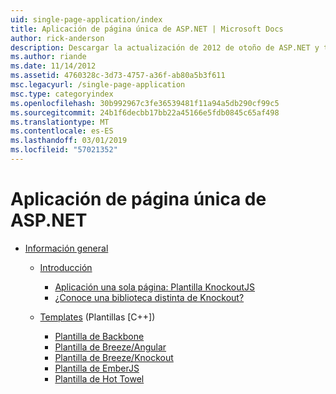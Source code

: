 ```yaml
---
uid: single-page-application/index
title: Aplicación de página única de ASP.NET | Microsoft Docs
author: rick-anderson
description: Descargar la actualización de 2012 de otoño de ASP.NET y tener una mejor experiencia de extremo a otro para crear aplicaciones con importantes interacciones del lado cliente con JavaScript...
ms.author: riande
ms.date: 11/14/2012
ms.assetid: 4760328c-3d73-4757-a36f-ab80a5b3f611
msc.legacyurl: /single-page-application
msc.type: categoryindex
ms.openlocfilehash: 30b992967c3fe36539481f11a94a5db290cf99c5
ms.sourcegitcommit: 24b1f6decbb17bb22a45166e5fdb0845c65af498
ms.translationtype: MT
ms.contentlocale: es-ES
ms.lasthandoff: 03/01/2019
ms.locfileid: "57021352"
---
```

<a name="aspnet-single-page-application"></a>Aplicación de página única de ASP.NET
====================
- [Información general](overview/index.md)

    - [Introducción](overview/introduction/index.md)

        - [Aplicación una sola página: Plantilla KnockoutJS](overview/introduction/knockoutjs-template.md)
        - [¿Conoce una biblioteca distinta de Knockout?](overview/introduction/other-libraries.md)
    - [Templates](overview/templates/index.md) (Plantillas [C++])

        - [Plantilla de Backbone](overview/templates/backbonejs-template.md)
        - [Plantilla de Breeze/Angular](overview/templates/breezeangular-template.md)
        - [Plantilla de Breeze/Knockout](overview/templates/breezeknockout-template.md)
        - [Plantilla de EmberJS](overview/templates/emberjs-template.md)
        - [Plantilla de Hot Towel](overview/templates/hottowel-template.md)
